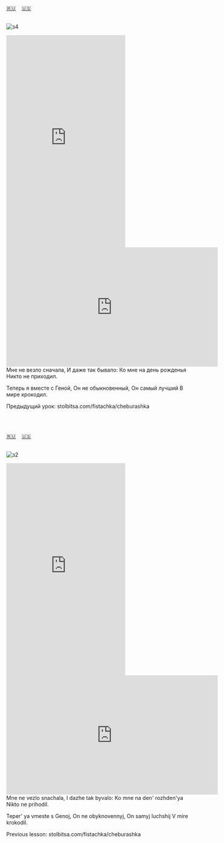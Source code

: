 <span id="ru"><a href='#ru'>🇷🇺</a> &nbsp;&nbsp;&nbsp;<a href='#en'>🇺🇸</a> &nbsp;&nbsp;&nbsp;</span><br><br>

![з4](https://github.com/user-attachments/assets/da4cbed9-8d4f-4df2-908a-dc81b74d09de)

<iframe width="315" height="560" src="https://www.youtube.com/embed/IzgEzNkRl-o" frameborder="0" allow="accelerometer; autoplay; clipboard-write; encrypted-media; gyroscope; picture-in-picture; web-share"allowfullscreen></iframe>
<iframe width="560" height="315" src="https://www.youtube.com/embed/8dUuGBwGyGA" frameborder="0" allow="accelerometer; autoplay; clipboard-write; encrypted-media; gyroscope; picture-in-picture; web-share"allowfullscreen></iframe>
Мне не везло сначала,
И даже так бывало:
Ко мне на день рожденья
Никто не приходил.

Теперь я вместе с Геной,
Он не обыкновенный,
Он самый лучший
В мире крокодил.

Предыдущий урок: stolbitsa.com/fistachka/cheburashka

<br><br>

<span id="en"><a href='#ru'>🇷🇺</a> &nbsp;&nbsp;&nbsp;<a href='#en'>🇺🇸</a> &nbsp;&nbsp;&nbsp;</span><br><br>

![з2](https://github.com/user-attachments/assets/f6731c52-9580-4964-972e-a048e2a4e6be)

<iframe width="315" height="560" src="https://www.youtube.com/embed/0tSP3xRHZxU" frameborder="0" allow="accelerometer; autoplay; clipboard-write; encrypted-media; gyroscope; picture-in-picture; web-share"allowfullscreen></iframe>
<iframe width="560" height="315" src="https://www.youtube.com/embed/9PpGne69dqM" frameborder="0" allow="accelerometer; autoplay; clipboard-write; encrypted-media; gyroscope; picture-in-picture; web-share"allowfullscreen></iframe>
Mne ne vezlo snachala,
I dazhe tak byvalo:
Ko mne na den' rozhden'ya
Nikto ne prihodil.

Teper' ya vmeste s Genoj,
On ne obyknovennyj,
On samyj luchshij
V mire krokodil.


Previous lesson: stolbitsa.com/fistachka/cheburashka<br><br>

